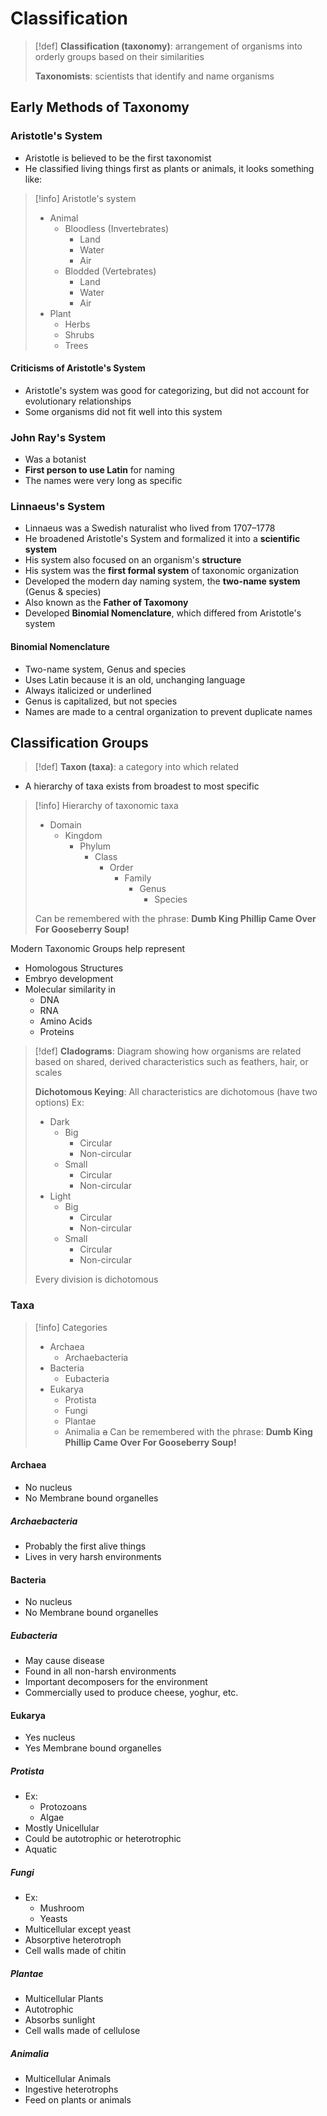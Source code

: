 # Classification
> [!def]
> **Classification (taxonomy)**: arrangement of organisms into orderly groups based on their similarities
> 
> **Taxonomists**: scientists that identify and name organisms

## Early Methods of Taxonomy
### Aristotle's System
- Aristotle is believed to be the first taxonomist
- He classified living things first as plants or animals, it looks something like:

> [!info] Aristotle's system
> - Animal
> 	- Bloodless (Invertebrates)
> 		- Land
> 		- Water
> 		- Air
> 	- Blodded (Vertebrates)
> 		- Land
> 		- Water
> 		- Air
> - Plant
> 	- Herbs
> 	- Shrubs
> 	- Trees

#### Criticisms of Aristotle's System
- Aristotle's system was good for categorizing, but did not account for evolutionary relationships
- Some organisms did not fit well into this system

### John Ray's System
- Was a botanist
- **First person to use Latin** for naming
- The names were very long as specific

### Linnaeus's System
- Linnaeus was a Swedish naturalist who lived from 1707–1778
- He broadened Aristotle's System and formalized it into a **scientific system**
- His system also focused on an organism's **structure**
- His system was the **first formal system** of taxonomic organization
- Developed the modern day naming system, the **two-name system** (Genus & species)
- Also known as the **Father of Taxomony**
- Developed **Binomial Nomenclature**, which differed from Aristotle's system

#### Binomial Nomenclature
- Two-name system, Genus and species
- Uses Latin because it is an old, unchanging language
- Always italicized or underlined
- Genus is capitalized, but not species
- Names are made to a central organization to prevent duplicate names

## Classification Groups
> [!def]
> **Taxon  (taxa)**: a category into which related
- A hierarchy of taxa exists from broadest to most specific
> [!info] Hierarchy of taxonomic taxa
> - Domain
> 	- Kingdom
> 		- Phylum
> 			- Class
> 				- Order
> 					- Family
> 						- Genus
> 							- Species
> 
> Can be remembered with the phrase:
> **Dumb King Phillip Came Over For Gooseberry Soup!**

Modern Taxonomic Groups help represent
- Homologous Structures
- Embryo development
- Molecular similarity in 
	- DNA
	- RNA
	- Amino Acids
	- Proteins

> [!def]
> **Cladograms**: Diagram showing how organisms are related based on shared, derived characteristics such as feathers, hair, or scales
> 
> **Dichotomous Keying**: All characteristics are dichotomous (have two options)
> Ex:
> - Dark
> 	- Big
> 		- Circular
> 		- Non-circular
> 	- Small
> 		- Circular
> 		- Non-circular
> - Light
> 	- Big
> 		- Circular
> 		- Non-circular
> 	- Small
> 		- Circular
> 		- Non-circular
> 
> Every division is dichotomous

### Taxa
> [!info] Categories
> - Archaea
> 	- Archaebacteria
> - Bacteria
> 	- Eubacteria
> - Eukarya
> 	- Protista
> 	- Fungi
> 	- Plantae
> 	- Animalia
> ~~a~~
> Can be remembered with the phrase:
> **Dumb King Phillip Came Over For Gooseberry Soup!**
#### Archaea
- No nucleus
- No Membrane bound organelles

##### Archaebacteria
- Probably the first alive things
- Lives in very harsh environments

#### Bacteria
- No nucleus
- No Membrane bound organelles

##### Eubacteria
- May cause disease
- Found in all non-harsh environments
- Important decomposers for the environment
- Commercially used to produce cheese, yoghur, etc.

#### Eukarya
- Yes nucleus
- Yes Membrane bound organelles

##### Protista
- Ex:
	- Protozoans
	- Algae
- Mostly Unicellular
- Could be autotrophic or heterotrophic
- Aquatic

##### Fungi
- Ex:
	- Mushroom
	- Yeasts
- Multicellular except yeast
- Absorptive heterotroph
- Cell walls made of chitin

##### Plantae
- Multicellular Plants
- Autotrophic
- Absorbs sunlight
- Cell walls made of cellulose

##### Animalia
- Multicellular Animals
- Ingestive heterotrophs
- Feed on plants or animals

````col
````